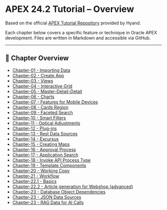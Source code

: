 # APEX 24.2 Tutorial – Overview

Based on the official [APEX Tutorial Repository](https://github.com/mt-ag/apex-tutorial-en/tree/main) provided by Hyand.

Each chapter below covers a specific feature or technique in Oracle APEX development. Files are written in Markdown and accessible via GitHub.

---

## 📘 Chapter Overview

- [Chapter-01 - Importing Data](https://github.com/mt-ag/apex-tutorial-en/blob/24.2/docs/Chapter-01/Chapter-01%20-%20Importing%20Data.md)
- [Chapter-02 - Create App](https://github.com/mt-ag/apex-tutorial-en/blob/24.2/docs/Chapter-02/Chapter-02%20-%20Create%20App.md)
- [Chapter-03 - Views](https://github.com/mt-ag/apex-tutorial-en/blob/24.2/docs/Chapter-03/Chapter-03%20-%20Views.md)
- [Chapter-04 - Interactive Grid](https://github.com/mt-ag/apex-tutorial-en/blob/24.2/docs/Chapter-04/Chapter-04%20-%20Interactive%20Grid.md)
- [Chapter-05 - Master-Detail-Detail](https://github.com/mt-ag/apex-tutorial-en/blob/24.2/docs/Chapter-05/Chapter-05%20-%20Master-Detail-Detail.md)
- [Chapter-06 - Charts](https://github.com/mt-ag/apex-tutorial-en/blob/24.2/docs/Chapter-06/Chapter-06%20-%20Charts.md)
- [Chapter-07 - Features for Mobile Devices](https://github.com/mt-ag/apex-tutorial-en/blob/24.2/docs/Chapter-07/Chapter-07%20-%20Features%20for%20Mobile%20Devices.md)
- [Chapter-08 - Cards Region](https://github.com/mt-ag/apex-tutorial-en/blob/24.2/docs/Chapter-08/Chapter-08%20-%20Cards%20Region.md)
- [Chapter-09 - Faceted Search](https://github.com/mt-ag/apex-tutorial-en/blob/24.2/docs/Chapter-09/Chapter-09%20-%20Faceted%20Search.md)
- [Chapter-10 - Smart Filters](https://github.com/mt-ag/apex-tutorial-en/blob/24.2/docs/Chapter-10/Chapter-10%20-%20Smart%20Filters.md)
- [Chapter-11 - Optical Adjustments](https://github.com/mt-ag/apex-tutorial-en/blob/24.2/docs/Chapter-11/Chapter-11%20-%20Optical%20Adjustments.md)
- [Chapter-12 - Plug-ins](https://github.com/mt-ag/apex-tutorial-en/blob/24.2/docs/Chapter-12/Chapter-12%20-%20Plug-ins.md)
- [Chapter-13 - Rest Data Sources](https://github.com/mt-ag/apex-tutorial-en/blob/24.2/docs/Chapter-13/Chapter-13%20-%20Rest%20Data%20Sources.md)
- [Chapter-14 - Excursus](https://github.com/mt-ag/apex-tutorial-en/blob/24.2/docs/Chapter-14/Chapter-14%20-%20Excursus.md)
- [Chapter-15 - Creating Maps](https://github.com/mt-ag/apex-tutorial-en/blob/24.2/docs/Chapter-15/Chapter-15%20-%20Creating%20Maps.md)
- [Chapter-16 - Approval Process](https://github.com/mt-ag/apex-tutorial-en/blob/24.2/docs/Chapter-16/Chapter-16%20-%20Approval%20Process.md)
- [Chapter-17 - Application Search](https://github.com/mt-ag/apex-tutorial-en/blob/24.2/docs/Chapter-17/Chapter-17%20-%20Application%20Search.md)
- [Chapter-18 - Invoke API Process Type](https://github.com/mt-ag/apex-tutorial-en/blob/24.2/docs/Chapter-18/Chapter-18%20-%20Invoke%20API%20Process%20Type.md)
- [Chapter-19 - Template Components](https://github.com/mt-ag/apex-tutorial-en/blob/24.2/docs/Chapter-19/Chapter-19%20-%20Template%20Components.md)
- [Chapter-20 - Working Copy](https://github.com/mt-ag/apex-tutorial-en/blob/24.2/docs/Chapter-20/Chapter-20%20-%20Working%20Copy.md)
- [Chapter-21 - Workflow](https://github.com/mt-ag/apex-tutorial-en/blob/24.2/docs/Chapter-21/Chapter-21%20-%20Workflow.md)
- [Chapter-22.1 - Basics](https://github.com/mt-ag/apex-tutorial-en/blob/24.2/docs/Chapter-22/Chapter-22.1%20-%20Basics.md)
- [Chapter-22.2 - Article generation for Webshop (advanced)](https://github.com/mt-ag/apex-tutorial-en/blob/24.2/docs/Chapter-22/Chapter-22.2%20-%20Article%20generation%20for%20Webshop%20(advanced).md)
- [Chapter-23 - Database Object Dependencies](https://github.com/mt-ag/apex-tutorial-en/blob/24.2/docs/Chapter-23/Chapter-23%20-%20Database%20Object%20Dependencies.md)
- [Chapter-23 - JSON Data Sources](https://github.com/mt-ag/apex-tutorial-en/blob/24.2/docs/Chapter-23/Chapter-23%20-%20JSON%20Data%20Sources.md)
- [Chapter-23 - RAG Data for AI Calls](https://github.com/mt-ag/apex-tutorial-en/blob/24.2/docs/Chapter-23/Chapter-23%20-%20RAG%20Data%20for%20AI%20Calls.md)